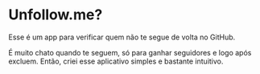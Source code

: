 # Unfollow.me?
 <p>Esse é um app para verificar quem não te segue de volta no GitHub.</p>
 <p></p>É muito chato quando te seguem, só para ganhar seguidores e logo após excluem. Então, criei esse aplicativo simples e bastante intuitivo.</p>
